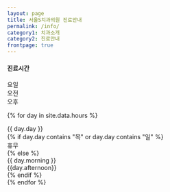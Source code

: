 ```yaml
---
layout: page
title: 서울S치과의원 진료안내
permalink: /info/
category1: 치과소개
category2: 진료안내
frontpage: true
---
```


<h4>진료시간</h4>
<div class="row hours">
<div class="col-12">
<div class="row header {% cycle 'rowColor1', 'rowColor2' %}">
  <div class="col-2">요일</div>
  <div class="col-5">오전</div>
  <div class="col-5">오후</div>
</div>

{% for day in site.data.hours %}
<div class="row {% cycle 'rowColor1', 'rowColor2' %}">

  <div class="col-2">{{ day.day }}</div>
  {% if day.day contains "목" or day.day contains "일" %}
  <div class="col-10">휴무</div>
  {% else %}
  <div class="col-5 morning">{{ day.morning }}</div>
  <div class="col-5 afternoon">{{day.afternoon}}</div>
  {% endif %}

</div>
{% endfor %}

</div></div>
